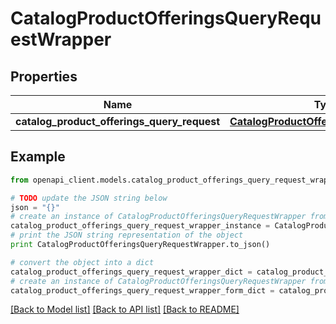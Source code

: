# CatalogProductOfferingsQueryRequestWrapper


## Properties
Name | Type | Description | Notes
------------ | ------------- | ------------- | -------------
**catalog_product_offerings_query_request** | [**CatalogProductOfferingsQueryRequest**](CatalogProductOfferingsQueryRequest.md) |  | [optional] 

## Example

```python
from openapi_client.models.catalog_product_offerings_query_request_wrapper import CatalogProductOfferingsQueryRequestWrapper

# TODO update the JSON string below
json = "{}"
# create an instance of CatalogProductOfferingsQueryRequestWrapper from a JSON string
catalog_product_offerings_query_request_wrapper_instance = CatalogProductOfferingsQueryRequestWrapper.from_json(json)
# print the JSON string representation of the object
print CatalogProductOfferingsQueryRequestWrapper.to_json()

# convert the object into a dict
catalog_product_offerings_query_request_wrapper_dict = catalog_product_offerings_query_request_wrapper_instance.to_dict()
# create an instance of CatalogProductOfferingsQueryRequestWrapper from a dict
catalog_product_offerings_query_request_wrapper_form_dict = catalog_product_offerings_query_request_wrapper.from_dict(catalog_product_offerings_query_request_wrapper_dict)
```
[[Back to Model list]](../README.md#documentation-for-models) [[Back to API list]](../README.md#documentation-for-api-endpoints) [[Back to README]](../README.md)


